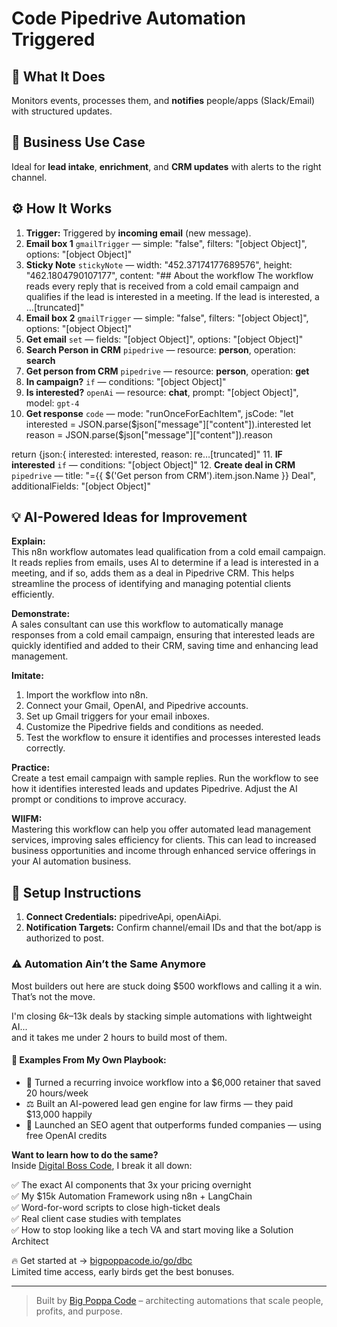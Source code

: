 # Code Pipedrive Automation Triggered
  ## 🚀 What It Does
  Monitors events, processes them, and **notifies** people/apps (Slack/Email) with structured updates.
  
  ## 💼 Business Use Case
  Ideal for **lead intake**, **enrichment**, and **CRM updates** with alerts to the right channel.
  
  ## ⚙️ How It Works
  1. **Trigger:** Triggered by **incoming email** (new message).
  2. **Email box 1** `gmailTrigger` — simple: "false", filters: "[object Object]", options: "[object Object]"
3. **Sticky Note** `stickyNote` — width: "452.37174177689576", height: "462.1804790107177", content: "## About the workflow
The workflow reads every reply that is received from a cold email campaign and qualifies if the lead is interested in a meeting. If the lead is interested, a …[truncated]"
4. **Email box 2** `gmailTrigger` — simple: "false", filters: "[object Object]", options: "[object Object]"
5. **Get email** `set` — fields: "[object Object]", options: "[object Object]"
6. **Search Person in CRM** `pipedrive` — resource: **person**, operation: **search**
7. **Get person from CRM** `pipedrive` — resource: **person**, operation: **get**
8. **In campaign?** `if` — conditions: "[object Object]"
9. **Is interested?** `openAi` — resource: **chat**, prompt: "[object Object]", model: `gpt-4`
10. **Get response** `code` — mode: "runOnceForEachItem", jsCode: "let interested = JSON.parse($json["message"]["content"]).interested
let reason = JSON.parse($json["message"]["content"]).reason

return {json:{
 interested: interested,
 reason: re…[truncated]"
11. **IF interested** `if` — conditions: "[object Object]"
12. **Create deal in CRM** `pipedrive` — title: "={{ $('Get person from CRM').item.json.Name }} Deal", additionalFields: "[object Object]"
  
  ## 💡 AI-Powered Ideas for Improvement
  **Explain:**  
This n8n workflow automates lead qualification from a cold email campaign. It reads replies from emails, uses AI to determine if a lead is interested in a meeting, and if so, adds them as a deal in Pipedrive CRM. This helps streamline the process of identifying and managing potential clients efficiently.

**Demonstrate:**  
A sales consultant can use this workflow to automatically manage responses from a cold email campaign, ensuring that interested leads are quickly identified and added to their CRM, saving time and enhancing lead management.

**Imitate:**  
1. Import the workflow into n8n.
2. Connect your Gmail, OpenAI, and Pipedrive accounts.
3. Set up Gmail triggers for your email inboxes.
4. Customize the Pipedrive fields and conditions as needed.
5. Test the workflow to ensure it identifies and processes interested leads correctly.

**Practice:**  
Create a test email campaign with sample replies. Run the workflow to see how it identifies interested leads and updates Pipedrive. Adjust the AI prompt or conditions to improve accuracy.

**WIIFM:**  
Mastering this workflow can help you offer automated lead management services, improving sales efficiency for clients. This can lead to increased business opportunities and income through enhanced service offerings in your AI automation business.
  
  ## 🔧 Setup Instructions
  1. **Connect Credentials:** pipedriveApi, openAiApi.
2. **Notification Targets:** Confirm channel/email IDs and that the bot/app is authorized to post.
  
### ⚠️ Automation Ain’t the Same Anymore

Most builders out here are stuck doing $500 workflows and calling it a win.  
That’s not the move.  

I'm closing $6k–$13k deals by stacking simple automations with lightweight AI...  
and it takes me under 2 hours to build most of them.

#### 🧠 Examples From My Own Playbook:
- 🔁 Turned a recurring invoice workflow into a $6,000 retainer that saved 20 hours/week  
- ⚖️ Built an AI-powered lead gen engine for law firms — they paid $13,000 happily  
- 🚀 Launched an SEO agent that outperforms funded companies — using free OpenAI credits  

**Want to learn how to do the same?**  
Inside [Digital Boss Code](https://bigpoppacode.io/go/dbc), I break it all down:

✅ The exact AI components that 3x your pricing overnight  
✅ My $15k Automation Framework using n8n + LangChain  
✅ Word-for-word scripts to close high-ticket deals  
✅ Real client case studies with templates  
✅ How to stop looking like a tech VA and start moving like a Solution Architect  

🔥 Get started at → [bigpoppacode.io/go/dbc](https://bigpoppacode.io/go/dbc)  
Limited time access, early birds get the best bonuses.

---
> Built by [Big Poppa Code](https://bigpoppacode.io) – architecting automations that scale people, profits, and purpose.
  